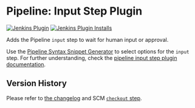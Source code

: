 # Pipeline: Input Step Plugin
[![Jenkins Plugin](https://img.shields.io/jenkins/plugin/v/pipeline-input-step.svg)](https://plugins.jenkins.io/pipeline-input-step)
[![Jenkins Plugin Installs](https://img.shields.io/jenkins/plugin/i/pipeline-input-step.svg?color=blue)](https://plugins.jenkins.io/pipeline-input-step)

Adds the Pipeline `input` step to wait for human input or approval. 

Use the  [Pipeline Syntax Snippet Generator](https://www.jenkins.io/redirect/pipeline-snippet-generator) to select options for the `input` step.
For further understanding, check the [pipeline input step plugin documentation](https://www.jenkins.io/doc/pipeline/steps/pipeline-input-step/).



## Version History
Please refer to [the changelog](CHANGELOG.md) and SCM [`checkout` step](https://www.jenkins.io/doc/pipeline/steps/workflow-scm-step/).
